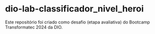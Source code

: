 # dio-lab-classificador_nivel_heroi
Este repositório foi criado como desafio (etapa avaliativa) do Bootcamp Transformatec 2024 da DIO. 
